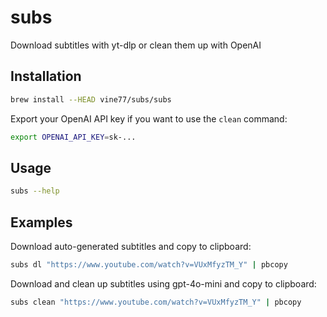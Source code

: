 # subs

Download subtitles with yt-dlp or clean them up with OpenAI

## Installation

```sh
brew install --HEAD vine77/subs/subs
```

Export your OpenAI API key if you want to use the `clean` command:

```sh
export OPENAI_API_KEY=sk-...
```

## Usage

```sh
subs --help
```

## Examples

Download auto-generated subtitles and copy to clipboard:

```sh
subs dl "https://www.youtube.com/watch?v=VUxMfyzTM_Y" | pbcopy
```

Download and clean up subtitles using gpt-4o-mini and copy to clipboard:

```sh
subs clean "https://www.youtube.com/watch?v=VUxMfyzTM_Y" | pbcopy
```
